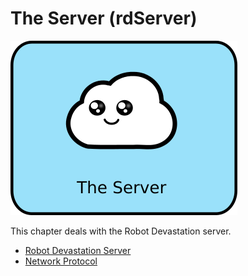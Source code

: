 # The Server (rdServer)

![The Server](/assets/the-server.png)

This chapter deals with the Robot Devastation server. 

* [Robot Devastation Server](robot-devastation-server.md)
* [Network Protocol](network-protocol.md)
